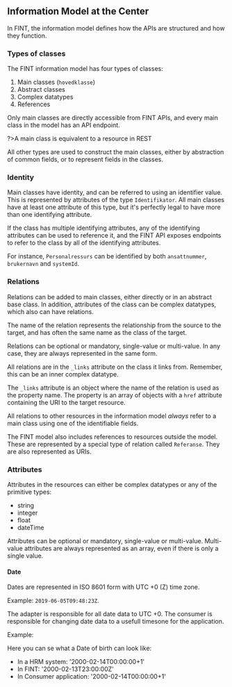 ## Information Model at the Center

In FINT, the information model defines how the APIs are structured and how they function.

### Types of classes

The FINT information model has four types of classes:

1. Main classes (`hovedklasse`)
1. Abstract classes
1. Complex datatypes
1. References

Only main classes are directly accessible from FINT APIs, and every main class in the model has an API endpoint.

?>A main class is equivalent to a resource in REST

All other types are used to construct the main classes, either by abstraction of common fields, or to represent fields in the classes.

### Identity

Main classes have identity, and can be referred to using an identifier value. This is represented by attributes of the type `Identifikator`. All main classes have at least one attribute of this type, but it's perfectly legal to have more than one identifying attribute.

If the class has multiple identifying attributes, any of the identifying attributes can be used to reference it, and the FINT API exposes endpoints to refer to the class by all of the identifying attributes.

For instance, `Personalressurs` can be identified by both `ansattnummer`, `brukernavn` and `systemId`.

### Relations

Relations can be added to main classes, either directly or in an abstract base class.  In addition, attributes of the class can be complex datatypes, which also can have relations.

The name of the relation represents the relationship from the source to the target, and has often the same name as the class of the target.

Relations can be optional or mandatory, single-value or multi-value.  In any case, they are always represented in the same form.

All relations are in the `_links` attribute on the class it links from.  Remember, this can be an inner complex datatype.

The `_links` attribute is an object where the name of the relation is used as the property name.  The property is an array of objects with a `href` attribute containing the URI to the target resource.

All relations to other resources in the information model *always* refer to a main class using one of the identifiable fields.

The FINT model also includes references to resources outside the model.  These are represented by a special type of relation called `Referanse`.  They are also represented as URIs.

### Attributes

Attributes in the resources can either be complex datatypes or any of the primitive types:

- string
- integer
- float
- dateTime

Attributes can be optional or mandatory, single-value or multi-value.  Multi-value attributes are always represented as an array, even if there is only a single value.

#### Date

Dates are represented in ISO 8601 form with UTC +0 (Z) time zone.

Example: `2019-06-05T09:48:23Z`.

The adapter is responsible for all date data to UTC +0. The consumer is responsible for changing date data to a usefull timesone for the application.

Example:

Here you can se what a Date of birth can look like:

- In a HRM system: '2000-02-14T00:00:00+1'
- In FINT: '2000-02-13T23:00:00Z'
- In Consumer application: '2000-02-14T00:00:00+1'
